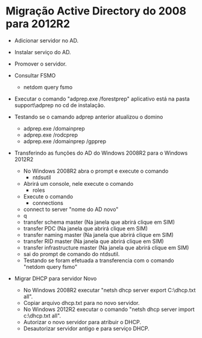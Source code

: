 # Migração Active Directory do 2008 para 2012R2

  * Adicionar servidor no AD.
  * Instalar serviço do AD.
  * Promover o servidor.
  * Consultar FSMO
     * netdom query fsmo
  * Executar o comando "adprep.exe /forestprep" aplicativo está na pasta support\adprep no cd de instalação.
  * Testando se o camando adprep anterior atualizou o domino   
     * adprep.exe /domainprep
     * adprep.exe /rodcprep
     * adprep.exe /domainprep /gpprep

  * Transferindo as funções do AD do Windows 2008R2 para o Windows 2012R2
     * No Windows 2008R2 abra o prompt e execute o comando 
        * ntdsutil 
     * Abrirá um console, nele execute o comando 
        * roles
     * Execute o comando 
        * connections
     * connect to server "nome do AD novo"
     * q 
     * transfer schema master (Na janela que abrirá clique em SIM)
     * transfer PDC (Na janela que abrirá clique em SIM)
     *  transfer naming master (Na janela que abrirá clique em SIM)
     *  transfer RID master (Na janela que abrirá clique em SIM)
     *  transfer infrastructure master (Na janela que abrirá clique em SIM)
     *  sai do prompt de comando do ntdsutil.
     *  Testando se foram efetuada a transferencia com o comando "netdom query fsmo"

  * Migrar DHCP para servidor Novo
     * No Windows 2008R2 executar "netsh dhcp server export C:\dhcp.txt all".
     * Copiar arquivo dhcp.txt para no novo servidor.
     * No Windows 2012R2 executar o comando "netsh dhcp server import c:\dhcp.txt all".
     * Autorizar o novo servidor para atribuir o DHCP.
     * Desautorizar servidor antigo e para serviço DHCP.